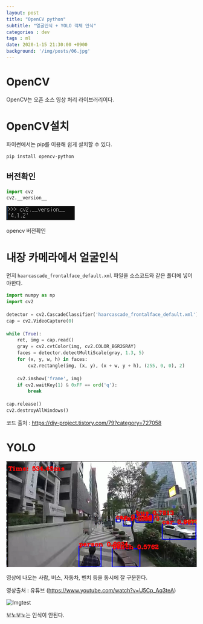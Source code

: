 ```yaml
---
layout: post
title: "OpenCV python"
subtitle: "얼굴인식 + YOLO 객체 인식"
categories : dev
tags : ml
date: 2020-1-15 21:30:00 +0900
background: '/img/posts/06.jpg'
---
```



# OpenCV
 OpenCV는 오픈 소스 영상 처리 라이브러리이다.

# OpenCV설치
 파이썬에서는 pip를 이용해 쉽게 설치할 수 있다.
 ```
 pip install opencv-python
 ```

## 버전확인
``` python
import cv2
cv2.__version__
```

![버전확인](https://github.com/leeseho/leeseho.github.io/blob/master/_posts/images/2020-01-16-16-28-30.png?raw=true)

opencv 버전확인

# 내장 카메라에서 얼굴인식
먼저 `haarcascade_frontalface_default.xml` 파일을 소스코드와 같은 폴더에 넣어야한다.

``` python
import numpy as np
import cv2
 
detector = cv2.CascadeClassifier('haarcascade_frontalface_default.xml')
cap = cv2.VideoCapture(0) 
 
while (True):
    ret, img = cap.read()
    gray = cv2.cvtColor(img, cv2.COLOR_BGR2GRAY)
    faces = detector.detectMultiScale(gray, 1.3, 5)
    for (x, y, w, h) in faces:
        cv2.rectangle(img, (x, y), (x + w, y + h), (255, 0, 0), 2)
 
    cv2.imshow('frame', img)
    if cv2.waitKey(1) & 0xFF == ord('q'):
        break
 
cap.release()
cv2.destroyAllWindows()
```
코드 출처 : https://diy-project.tistory.com/79?category=727058


# YOLO
![객체인식](https://github.com/leeseho/leeseho.github.io/blob/master/_posts/images/2020-01-16-10-02-41.png?raw=true)

영상에 나오는 사람, 버스, 자동차, 벤치 등을 동시에 잘 구분한다.

영상출처 : 유튜브 (https://www.youtube.com/watch?v=U5Cp_Aq3teA)



![Imgtest](https://mblogthumb-phinf.pstatic.net/MjAxODA1MjhfMTA0/MDAxNTI3NDg3MTczOTY5.C2eXPMwTXPN7mN6rhXpLrbLAu36fyR7JDr3Ym8URGl8g.97dxz-n9zjbzgv8KbhDwrICDNbNierqWueC0aRsfgjIg.JPEG.ehfkdl8989/KakaoTalk_Moim_4UjmLsR1AohJhEmSqqNZkX7uHKU0kp.jpg?type=w800)

 보노보노는 인식이 안된다.